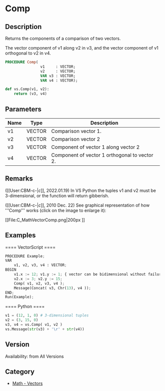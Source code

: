 # Comp

## Description
Returns the components of a comparison of two vectors.

The vector component of v1 along v2 in v3, and the vector component of v1 orthogonal to v2 in v4.

```pascal
PROCEDURE Comp(
				v1     : VECTOR;
				v2     : VECTOR;
				VAR v3 : VECTOR;
				VAR v4 : VECTOR);
```

```python
def vs.Comp(v1, v2):
    return (v3, v4)
```

## Parameters
|Name|Type|Description|
|---|---|---|
|v1|VECTOR|Comparison vector 1.|
|v2|VECTOR|Comparison vector 2|
|v3|VECTOR|Component of vector 1 along vector 2|
|v4|VECTOR|Component of vector 1 orthogonal to vector 2.|

## Remarks
([[User:CBM-c-|_c_]], 2022.01.19) In VS Python the tuples v1 and v2 must be 3-dimensional, or the function will return gibberish.

([[User:CBM-c-|_c_]], 2010 Dec. 22) See graphical representation of how '''Comp''' works (click on the image to enlarge it):

[[File:C_MathVectorComp.png|200px ]]

## Examples
==== VectorScript ====
```python
PROCEDURE Example;
VAR
    v1, v2, v3, v4 : VECTOR;
BEGIN
    v1.x := 12; v1.y := 1; { vector can be bidimensional without failure }
    v2.x := 3; v2.y := 15;
    Comp( v1, v2, v3, v4 );
    Message(Concat( v3, Chr(13), v4 ));
END;
Run(Example);
```
==== Python ====
```python
v1 = (12, 1, 0) # 3-dimensional tuples
v2 = (3, 15, 0)
v3, v4 = vs.Comp( v1, v2 )
vs.Message(str(v3) + '\r' + str(v4))
```

## Version
Availability: from All Versions

## Category
* [Math - Vectors](../Categories/Math%20-%20Vectors.md)
